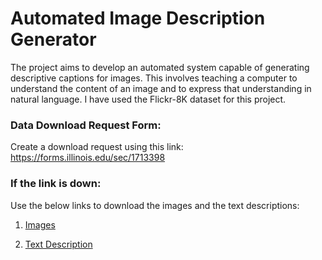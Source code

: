 # Automated Image Description Generator

The project aims to develop an automated system capable of generating descriptive captions for images. This involves teaching a computer to understand the content of an image and to express that understanding in natural language. I have used the Flickr-8K dataset for this project.

### Data Download Request Form:
Create a download request using this link: https://forms.illinois.edu/sec/1713398

### If the link is down:
Use the below links to download the images and the text descriptions:
1. [Images](https://github.com/jbrownlee/Datasets/releases/download/Flickr8k/Flickr8k_Dataset.zip)

2. [Text Description](https://github.com/jbrownlee/Datasets/releases/download/Flickr8k/Flickr8k_text.zip)